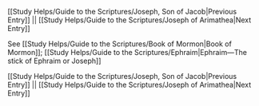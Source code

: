 [[Study Helps/Guide to the Scriptures/Joseph, Son of Jacob|Previous Entry]]  ||  [[Study Helps/Guide to the Scriptures/Joseph of Arimathea|Next Entry]]

 See [[Study Helps/Guide to the Scriptures/Book of Mormon|Book of Mormon]]; [[Study Helps/Guide to the Scriptures/Ephraim|Ephraim—The stick of Ephraim or Joseph]]

[[Study Helps/Guide to the Scriptures/Joseph, Son of Jacob|Previous Entry]]  ||  [[Study Helps/Guide to the Scriptures/Joseph of Arimathea|Next Entry]]